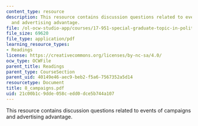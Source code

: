 ```yaml
---
content_type: resource
description: This resource contains discussion questions related to events of campaigns
  and advertising advantage.
file: /ol-ocw-studio-app/courses/17-951-special-graduate-topic-in-political-science-political-behavior-fall-2005/21c00b1c9dde058cedd0dce5b744a107_8_campaigns.pdf
file_size: 69620
file_type: application/pdf
learning_resource_types:
- Readings
license: https://creativecommons.org/licenses/by-nc-sa/4.0/
ocw_type: OCWFile
parent_title: Readings
parent_type: CourseSection
parent_uid: 40149e46-aec9-beb2-f5a6-7567352a5d14
resourcetype: Document
title: 8_campaigns.pdf
uid: 21c00b1c-9dde-058c-edd0-dce5b744a107
---
```

This resource contains discussion questions related to events of campaigns and advertising advantage.